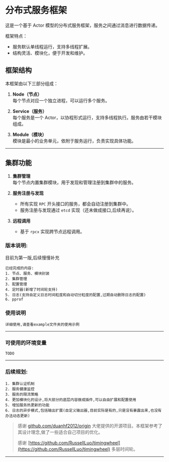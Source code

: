 # 分布式服务框架

这是一个基于 Actor 模型的分布式服务框架，服务之间通过消息进行数据传递。

框架特点：
- 服务默认单线程运行，支持多线程扩展。
- 结构灵活、模块化，便于开发和维护。

## 框架结构

本框架由以下三部分组成：

1. **Node（节点）**  
   每个节点对应一个独立进程，可以运行多个服务。

2. **Service（服务）**  
   每个服务是一个 Actor，以协程形式运行，支持多线程执行。服务由若干模块组成。

3. **Module（模块）**  
   模块是最小的业务单元，依附于服务运行，负责实现具体功能。

---

## 集群功能

1. **集群管理**  
   每个节点内置集群模块，用于发现和管理注册到集群中的服务。

2. **服务注册与发现**
    - 所有实现 `RPC` 开头接口的服务，都会自动注册到集群中。
    - 服务注册与发现通过 `etcd` 实现（还未做成接口,后续再说）。

3. **远程调用**
    - 基于 `rpcx` 实现跨节点远程调用。

### 版本说明:
目前为第一版,后续慢慢补充
````
已经完成的内容:
1. 节点、服务、模块封装
2. 集群管理
3. 配置管理
4. 定时器(新增了时间轮支持)
5. 日志(支持自定义日志时间粒度和自动切分粒度的配置,过期自动删除日志的配置)
6. pprof
````

### 使用说明
````
详细使用,请查看example文件夹的使用示例
````
---

### 可使用的环境变量
````
TODO
````
---

### 后续规划:
````
1. 集群认证机制
2. 服务健康监控
3. 服务的限流策略
4. 更加模块化的设计,将大部分的底层内容做成插件,可以自由扩展和配置使用
5. 增加服务热更新的功能
6. 日志的异步模式,包括输出扩展(自定义输出器,目前实际是有的,只是没有暴露出来,也没有办法动态更新)
````

> 感谢 [github.com/duanhf2012/origin](https://github.com/duanhf2012/origin) 大佬提供的开源项目。本框架参考了其设计理念,做了一些适合自己项目的优化。
>
> 感谢 [https://github.com/RussellLuo/timingwheel](https://github.com/RussellLuo/timingwheel) 多层时间轮。
---